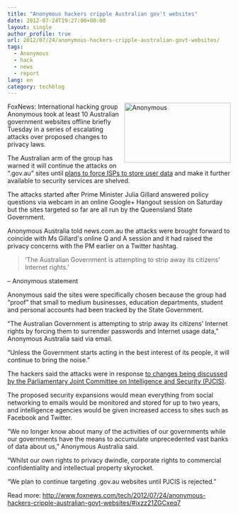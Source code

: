 ```yaml
---
title: "Anonymous hackers cripple Australian gov't websites"
date: 2012-07-24T19:27:00+00:00
layout: single
author_profile: true
url: 2012/07/24/anonymous-hackers-cripple-australian-govt-websites/
tags:
  - Anonymous
  - hack
  - news
  - report
lang: en
category: techblog
---
```

<a href="http://lh4.ggpht.com/-gPItVo2aKpI/UA7wHVh095I/AAAAAAAAGkY/Qmd0R1_1Lek/s1600-h/Anonymous%25255B4%25255D.jpg" target="_blank"><img title="Anonymous" border="0" alt="Anonymous" align="right" src="http://lh5.ggpht.com/-ew1Zr_3jLiU/UA7wJ3bjj3I/AAAAAAAAGkg/-bfII0jmZ3c/Anonymous_thumb%25255B2%25255D.jpg?imgmax=800" width="240" height="135" /></a>FoxNews: International hacking group Anonymous took at least 10 Australian government websites offline briefly Tuesday in a series of escalating attacks over proposed changes to privacy laws. 

The Australian arm of the group has warned it will continue the attacks on “.gov.au” sites until [plans to force ISPs to store user data](http://www.news.com.au/technology/govt-defends-need-to-keep-internet-data/story-e6frfro0-1226424390925) and make it further available to security services are shelved. 

The attacks started after Prime Minister Julia Gillard answered policy questions via webcam in an online Google+ Hangout session on Saturday but the sites targeted so far are all run by the Queensland State Government. 

Anonymous Australia told news.com.au the attacks were brought forward to coincide with Ms Gillard's online Q and A session and it had raised the privacy concerns with the PM earlier on a Twitter hashtag. 

> &#8216;The Australian Government is attempting to strip away its citizens’ Internet rights.'

– Anonymous statement 

Anonymous said the sites were specifically chosen because the group had “proof” that small to medium businesses, education departments, student and personal accounts had been tracked by the State Government. 

“The Australian Government is attempting to strip away its citizens’ Internet rights by forcing them to surrender passwords and Internet usage data,” Anonymous Australia said via email. 

“Unless the Government starts acting in the best interest of its people, it will continue to bring the noise.” 

The hackers said the attacks were in response [to changes being discussed by the Parliamentary Joint Committee on Intelligence and Security (PJCIS)](http://www.news.com.au/technology/govt-defends-need-to-keep-internet-data/story-e6frfro0-1226424390925). 

The proposed security expansions would mean everything from social networking to emails would be monitored and stored for up to two years, and intelligence agencies would be given increased access to sites such as Facebook and Twitter. 

“We no longer know about many of the activities of our governments while our governments have the means to accumulate unprecedented vast banks of data about us,” Anonymous Australia said. 

“Whilst our own rights to privacy dwindle, corporate rights to commercial confidentiality and intellectual property skyrocket. 

“We plan to continue targeting .gov.au websites until PJCIS is rejected.” 

Read more: <http://www.foxnews.com/tech/2012/07/24/anonymous-hackers-cripple-australian-govt-websites/#ixzz21ZGCxeq7>